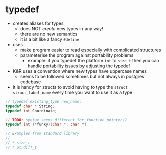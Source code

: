 # typedef

* creates aliases for types
    * does NOT _create_ new types in any way!
    * there are no new semantics
    * it is a bit like a fancy `#define`
* uses
    * make program easier to read especially with complicated structures
    * parameterise the program against portability problems
        * example: if you typedef the platform `int` to `size_t` then you can handle portability issues by adjusting the typedef
* K&R uses a convention where new types have uppercase names
    * seems to be followed sometimes but not always in postgres codebase
* it is handy for structs to avoid having to type the `struct struct_label_name` every time you want to use it as a type

```c
// typedef existing_type new_name;
typedef char * String;
typedef int Coordinate;

// TODO: syntax seems different for function pointers?
typedef int (*funky)(char *, char *)

// Examples from standard library
//
// * size_t
// * ptrdiff_t
```

